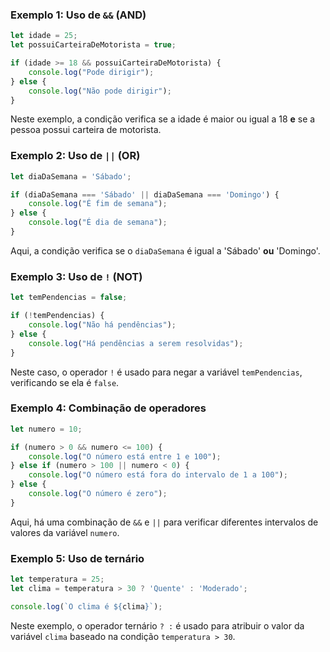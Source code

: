 ### Exemplo 1: Uso de `&&` (AND)
```javascript
let idade = 25;
let possuiCarteiraDeMotorista = true;

if (idade >= 18 && possuiCarteiraDeMotorista) {
    console.log("Pode dirigir");
} else {
    console.log("Não pode dirigir");
}
```
Neste exemplo, a condição verifica se a idade é maior ou igual a 18 **e** se a pessoa possui carteira de motorista.

### Exemplo 2: Uso de `||` (OR)
```javascript
let diaDaSemana = 'Sábado';

if (diaDaSemana === 'Sábado' || diaDaSemana === 'Domingo') {
    console.log("É fim de semana");
} else {
    console.log("É dia de semana");
}
```
Aqui, a condição verifica se o `diaDaSemana` é igual a 'Sábado' **ou** 'Domingo'.

### Exemplo 3: Uso de `!` (NOT)
```javascript
let temPendencias = false;

if (!temPendencias) {
    console.log("Não há pendências");
} else {
    console.log("Há pendências a serem resolvidas");
}
```
Neste caso, o operador `!` é usado para negar a variável `temPendencias`, verificando se ela é `false`.

### Exemplo 4: Combinação de operadores
```javascript
let numero = 10;

if (numero > 0 && numero <= 100) {
    console.log("O número está entre 1 e 100");
} else if (numero > 100 || numero < 0) {
    console.log("O número está fora do intervalo de 1 a 100");
} else {
    console.log("O número é zero");
}
```
Aqui, há uma combinação de `&&` e `||` para verificar diferentes intervalos de valores da variável `numero`.

### Exemplo 5: Uso de ternário
```javascript
let temperatura = 25;
let clima = temperatura > 30 ? 'Quente' : 'Moderado';

console.log(`O clima é ${clima}`);
```
Neste exemplo, o operador ternário `? :` é usado para atribuir o valor da variável `clima` baseado na condição `temperatura > 30`.

